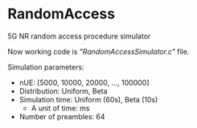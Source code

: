 # RandomAccess
5G NR random access procedure simulator

Now working code is *"RandomAccessSimulator.c"* file.

Simulation parameters:
- nUE: [5000, 10000, 20000, ..., 100000]
- Distribution: Uniform, Beta
- Simulation time: Uniform (60s), Beta (10s)
    - A unit of time: ms
- Number of preambles: 64